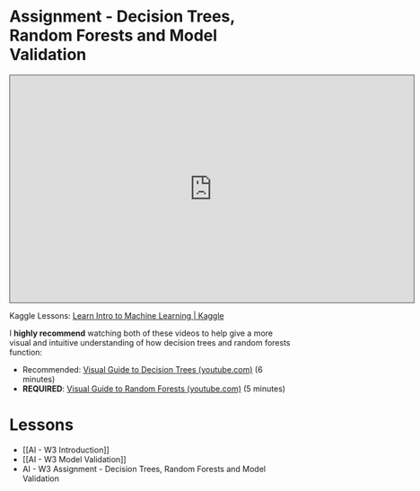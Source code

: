 
# Assignment - Decision Trees, Random Forests and Model Validation

<iframe src="https://egator.hosted.panopto.com/Panopto/Pages/Embed.aspx?id=ca716ba9-b927-422e-9d5e-b151012bee7e&autoplay=false&offerviewer=true&showtitle=true&showbrand=true&captions=false&interactivity=all" height="405" width="720" style="border: 1px solid #464646;" allowfullscreen allow="autoplay" aria-label="Panopto Embedded Video Player" aria-description="W3 Kaggle Assignment Intro" ></iframe>

Kaggle Lessons: [Learn Intro to Machine Learning | Kaggle](https://www.kaggle.com/learn/intro-to-machine-learning)

I **highly recommend** watching both of these videos to help give a more visual and intuitive understanding of how decision trees and random forests function:
- Recommended: [Visual Guide to Decision Trees (youtube.com)](https://www.youtube.com/watch?v=zs6yHVtxyv8&list=PLRZZr7RFUUmXfON6dvwtkaaqf9oV_C1LF&index=6&ab_channel=Econoscent) (6 minutes)
- **REQUIRED**: [Visual Guide to Random Forests (youtube.com)](https://www.youtube.com/watch?v=cIbj0WuK41w&list=PLRZZr7RFUUmXfON6dvwtkaaqf9oV_C1LF&index=6&ab_channel=Econoscent) (5 minutes)

# Lessons
- [[AI - W3 Introduction]]
- [[AI - W3 Model Validation]]
- AI - W3 Assignment - Decision Trees, Random Forests and Model Validation